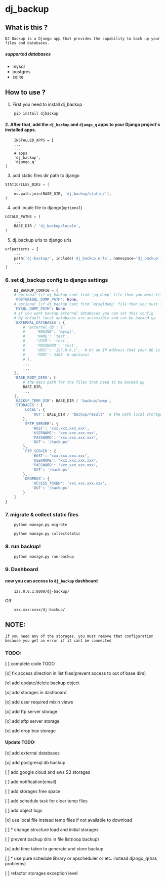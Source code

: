 # dj_backup

## What is this ?

    DJ Backup is a Django app that provides the capability to back up your files and databases.

    
##### supported databases
- mysql
- postgres
- sqlite

## How to use ?

1. First you need to install dj_backup

```sh
    pip install djbackup
```

#### 2. After that, add the `dj_backup` and `django_q` apps to your Django project's installed apps.

```pycon
    INSTALLED_APPS = [
    ...
    ...
    # apps
    'dj_backup',
    'django_q'
]
```

3. add static files dir path to django

```python
STATICFILES_DIRS = (
    ...
    os.path.join(BASE_DIR, 'dj_backup/static/'),
)

```

4. add locale file to django(`optional`)

```python
LOCALE_PATHS = (
    ...
    BASE_DIR / 'dj_backup/locale',
)
```

5. dj_backup urls to django urls

```python
urlpatterns = [
    ...
    path('dj-backup/', include('dj_backup.urls', namespace='dj_backup')),
    ...
]
```

### 6. set dj_backup config to django settings
```python
    DJ_BACKUP_CONFIG = {
    # optional (if dj_backup cant find `pg_dump` file then you must fill this
    'POSTGRESQL_DUMP_PATH': None,
    # optional (if dj_backup cant find `mysqldump` file then you must fill this
    'MYSQL_DUMP_PATH': None,
    # if you want backup external databases you can set this config
    # By default local databases are accessible and can be backed up
    'EXTERNAL_DATABASES': {
        # 'external_db': {
        #     'ENGINE': 'mysql',
        #     'NAME': 'test',
        #     'USER': 'test',
        #     'PASSWORD': 'test',
        #     'HOST': '127.0.0.1',  # Or an IP Address that your DB is hosted on
        #     'PORT': 3306  # optional
        # },
        ...
        ...
    },
    'BASE_ROOT_DIRS': [
        # the main path for the files that need to be backed up
        BASE_DIR,
        ...
    ],
    'BACKUP_TEMP_DIR': BASE_DIR / 'backup/temp',
    'STORAGES': {
        'LOCAL': {
            'OUT': BASE_DIR / 'backup/result'  # the path local storage
        },
        'SFTP_SERVER': {
            'HOST': 'xxx.xxx.xxx.xxx',
            'USERNAME': 'xxx.xxx.xxx.xxx',
            'PASSWORD': 'xxx.xxx.xxx.xxx',
            'OUT': '/backups'
        },
        'FTP_SERVER': {
            'HOST': "xxx.xxx.xxx.xxx",
            'USERNAME': "xxx.xxx.xxx.xxx",
            'PASSWORD': "xxx.xxx.xxx.xxx",
            'OUT': '/backups'
        },
        'DROPBOX': {
            'ACCESS_TOKEN': 'xxx.xxx.xxx.xxx',
            'OUT': '/backups'
        }
    }
}

```
### 7. migrate & collect static files
```python
    python manage.py migrate
```
```python
    python manage.py collectstatic
```

### 8. run backup!
```python
    python manage.py run-backup
```

### 9. Dashboard
#### now you can access to `dj_backup` dashboard
```djangourlpath
    127.0.0.1:8000/dj-backup/
```
OR 
```djangourlpath
    xxx.xxx:xxxx/dj-backup/  
```
    



## NOTE:
    If you need any of the storages, you must remove that configuration
    because you get an error if it cant be connected



### TODO:

[ ] complete code TODO

[x] fix access direction in list files(prevent access to out of base dirs)

[x] add update/delete backup object

[x] add storages in dashboard

[x] add user required mixin views

[x] add ftp server storage

[x] add sftp server storage

[x] add drop box storage

#### Update TODO:

[x] add external databases

[x] add postgresql db backup

[ ] add google cloud and aws S3 storages

[ ] add notification(email)

[ ] add storages free space

[ ] add schedule task for clear temp files

[ ] add object logs

[x] use local file instead temp files if not available to download

[ ] * change structure load and initial storages

[ ] prevent backup dirs in file list(loop backup)

[x] add time taken to generate and store backup

[ ] * use pure schedule library or apscheduler or etc. instead django_q(has problems)

[ ] refactor storages exception level
